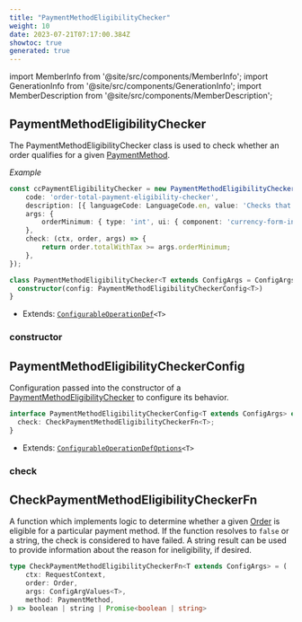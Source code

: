 ```yaml
---
title: "PaymentMethodEligibilityChecker"
weight: 10
date: 2023-07-21T07:17:00.384Z
showtoc: true
generated: true
---
```

<!-- This file was generated from the Vendure source. Do not modify. Instead, re-run the "docs:build" script -->
import MemberInfo from '@site/src/components/MemberInfo';
import GenerationInfo from '@site/src/components/GenerationInfo';
import MemberDescription from '@site/src/components/MemberDescription';


## PaymentMethodEligibilityChecker

<GenerationInfo sourceFile="packages/core/src/config/payment/payment-method-eligibility-checker.ts" sourceLine="47" packageName="@vendure/core" />

The PaymentMethodEligibilityChecker class is used to check whether an order qualifies for a
given <a href='/docs/reference/typescript-api/entities/payment-method#paymentmethod'>PaymentMethod</a>.

*Example*

```ts
const ccPaymentEligibilityChecker = new PaymentMethodEligibilityChecker({
    code: 'order-total-payment-eligibility-checker',
    description: [{ languageCode: LanguageCode.en, value: 'Checks that the order total is above some minimum value' }],
    args: {
        orderMinimum: { type: 'int', ui: { component: 'currency-form-input' } },
    },
    check: (ctx, order, args) => {
        return order.totalWithTax >= args.orderMinimum;
    },
});
```

```ts title="Signature"
class PaymentMethodEligibilityChecker<T extends ConfigArgs = ConfigArgs> extends ConfigurableOperationDef<T> {
  constructor(config: PaymentMethodEligibilityCheckerConfig<T>)
}
```
* Extends: <code><a href='/docs/reference/typescript-api/configurable-operation-def/#configurableoperationdef'>ConfigurableOperationDef</a>&#60;T&#62;</code>



<div className="members-wrapper">

### constructor

<MemberInfo kind="method" type="(config: <a href='/docs/reference/typescript-api/payment/payment-method-eligibility-checker#paymentmethodeligibilitycheckerconfig'>PaymentMethodEligibilityCheckerConfig</a>&#60;T&#62;) => PaymentMethodEligibilityChecker"   />




</div>


## PaymentMethodEligibilityCheckerConfig

<GenerationInfo sourceFile="packages/core/src/config/payment/payment-method-eligibility-checker.ts" sourceLine="20" packageName="@vendure/core" />

Configuration passed into the constructor of a <a href='/docs/reference/typescript-api/payment/payment-method-eligibility-checker#paymentmethodeligibilitychecker'>PaymentMethodEligibilityChecker</a> to
configure its behavior.

```ts title="Signature"
interface PaymentMethodEligibilityCheckerConfig<T extends ConfigArgs> extends ConfigurableOperationDefOptions<T> {
  check: CheckPaymentMethodEligibilityCheckerFn<T>;
}
```
* Extends: <code><a href='/docs/reference/typescript-api/configurable-operation-def/configurable-operation-def-options#configurableoperationdefoptions'>ConfigurableOperationDefOptions</a>&#60;T&#62;</code>



<div className="members-wrapper">

### check

<MemberInfo kind="property" type="<a href='/docs/reference/typescript-api/payment/payment-method-eligibility-checker#checkpaymentmethodeligibilitycheckerfn'>CheckPaymentMethodEligibilityCheckerFn</a>&#60;T&#62;"   />




</div>


## CheckPaymentMethodEligibilityCheckerFn

<GenerationInfo sourceFile="packages/core/src/config/payment/payment-method-eligibility-checker.ts" sourceLine="83" packageName="@vendure/core" />

A function which implements logic to determine whether a given <a href='/docs/reference/typescript-api/entities/order#order'>Order</a> is eligible for
a particular payment method. If the function resolves to `false` or a string, the check is
considered to have failed. A string result can be used to provide information about the
reason for ineligibility, if desired.

```ts title="Signature"
type CheckPaymentMethodEligibilityCheckerFn<T extends ConfigArgs> = (
    ctx: RequestContext,
    order: Order,
    args: ConfigArgValues<T>,
    method: PaymentMethod,
) => boolean | string | Promise<boolean | string>
```
